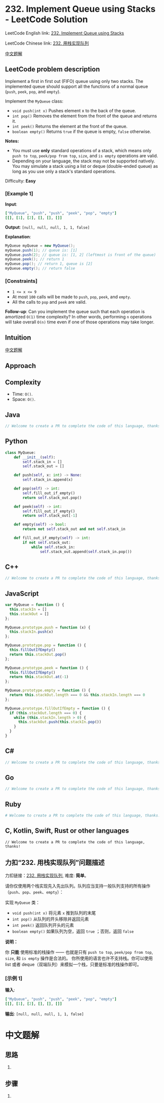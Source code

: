 # 232. Implement Queue using Stacks - LeetCode Solution
LeetCode English link: [232. Implement Queue using Stacks](https://leetcode.com/problems/implement-queue-using-stacks)

LeetCode Chinese link: [232. 用栈实现队列](https://leetcode.cn/problems/implement-queue-using-stacks)

[中文题解](#中文题解)

## LeetCode problem description
Implement a first in first out (FIFO) queue using only two stacks. The implemented queue should support all the functions of a normal queue (`push`, `peek`, `pop`, and `empty`).

Implement the `MyQueue` class:

- `void push(int x)` Pushes element x to the back of the queue.
- `int pop()` Removes the element from the front of the queue and returns it.
- `int peek()` Returns the element at the front of the queue.
- `boolean empty()` Returns `true` if the queue is empty, `false` otherwise.

**Notes:**

- You must use **only** standard operations of a stack, which means only `push to top`, `peek/pop from top`, `size`, and `is empty` operations are valid.
- Depending on your language, the stack may not be supported natively. You may simulate a stack using a list or deque (double-ended queue) as long as you use only a stack's standard operations.

Difficulty: **Easy**

### [Example 1]
**Input**:
```ruby
["MyQueue", "push", "push", "peek", "pop", "empty"]
[[], [1], [2], [], [], []]
```

**Output**: `[null, null, null, 1, 1, false]`

**Explanation**:
```java
MyQueue myQueue = new MyQueue();
myQueue.push(1); // queue is: [1]
myQueue.push(2); // queue is: [1, 2] (leftmost is front of the queue)
myQueue.peek(); // return 1
myQueue.pop(); // return 1, queue is [2]
myQueue.empty(); // return false
```

### [Constraints]
- `1 <= x <= 9`
- At most `100` calls will be made to `push`, `pop`, `peek`, and `empty`.
- All the calls to `pop` and `peek` are valid.

**Follow-up**: Can you implement the queue such that each operation is amortized `O(1)` time complexity? In other words, performing `n` operations will take overall `O(n)` time even if one of those operations may take longer.

## Intuition
[中文题解](#中文题解)


## Approach


## Complexity
* Time: `O()`.
* Space: `O()`.

## Java
```java
// Welcome to create a PR to complete the code of this language, thanks!
```

## Python
```python
class MyQueue:
    def __init__(self):
        self.stack_in = []
        self.stack_out = []

    def push(self, x: int) -> None:
        self.stack_in.append(x)

    def pop(self) -> int:
        self.fill_out_if_empty()
        return self.stack_out.pop()

    def peek(self) -> int:
        self.fill_out_if_empty()
        return self.stack_out[-1]

    def empty(self) -> bool:
        return not self.stack_out and not self.stack_in

    def fill_out_if_empty(self) -> int:
        if not self.stack_out:
            while self.stack_in:
                self.stack_out.append(self.stack_in.pop())
```

## C++
```cpp
// Welcome to create a PR to complete the code of this language, thanks!
```

## JavaScript
```javascript
var MyQueue = function () {
  this.stackIn = []
  this.stackOut = []
};

MyQueue.prototype.push = function (x) {
  this.stackIn.push(x)
};

MyQueue.prototype.pop = function () {
  this.fillOutIfEmpty()
  return this.stackOut.pop()
};

MyQueue.prototype.peek = function () {
  this.fillOutIfEmpty()
  return this.stackOut.at(-1)
};

MyQueue.prototype.empty = function () {
  return this.stackOut.length === 0 && this.stackIn.length === 0
};

MyQueue.prototype.fillOutIfEmpty = function () {
  if (this.stackOut.length === 0) {
    while (this.stackIn.length > 0) {
      this.stackOut.push(this.stackIn.pop())
    }
  }
}
```

## C#
```c#
// Welcome to create a PR to complete the code of this language, thanks!
```

## Go
```go
// Welcome to create a PR to complete the code of this language, thanks!
```

## Ruby
```ruby
# Welcome to create a PR to complete the code of this language, thanks!
```

## C, Kotlin, Swift, Rust or other languages
```
// Welcome to create a PR to complete the code of this language, thanks!
```

## 力扣“232. 用栈实现队列”问题描述
力扣链接：[232. 用栈实现队列](https://leetcode.cn/problems/implement-queue-using-stacks), 难度: **简单**。

请你仅使用两个栈实现先入先出队列。队列应当支持一般队列支持的所有操作（`push`、`pop`、`peek`、`empty`）：

实现 `MyQueue` 类：

- `void push(int x)` 将元素 `x` 推到队列的末尾
- `int pop()` 从队列的开头移除并返回元素
- `int peek()` 返回队列开头的元素
- `boolean empty()` 如果队列为空，返回 `true` ；否则，返回 `false`

**说明：**

你 **只能** 使用标准的栈操作 —— 也就是只有 `push to top`, `peek/pop from top`, `size`, 和 `is empty` 操作是合法的。
你所使用的语言也许不支持栈。你可以使用 list 或者 deque（双端队列）来模拟一个栈，只要是标准的栈操作即可。

### [示例 1]
**输入**:
```ruby
["MyQueue", "push", "push", "peek", "pop", "empty"]
[[], [1], [2], [], [], []]
```

**输出**: `[null, null, null, 1, 1, false]`

# 中文题解
## 思路
1. 

## 步骤
1. 
